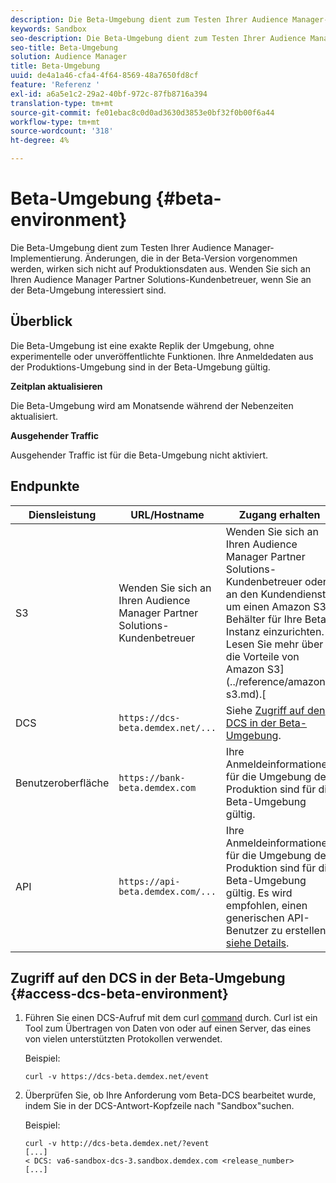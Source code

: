 ```yaml
---
description: Die Beta-Umgebung dient zum Testen Ihrer Audience Manager-Implementierung. Änderungen, die in der Beta-Version vorgenommen werden, wirken sich nicht auf Produktionsdaten aus. Wenden Sie sich an Ihren Audience Manager Partner Solutions-Kundenbetreuer, wenn Sie an der Beta-Umgebung interessiert sind.
keywords: Sandbox
seo-description: Die Beta-Umgebung dient zum Testen Ihrer Audience Manager-Implementierung. Änderungen, die in der Beta-Version vorgenommen werden, wirken sich nicht auf Produktionsdaten aus. Wenden Sie sich an Ihren Audience Manager Partner Solutions-Kundenbetreuer, wenn Sie an der Beta-Umgebung interessiert sind.
seo-title: Beta-Umgebung
solution: Audience Manager
title: Beta-Umgebung
uuid: de4a1a46-cfa4-4f64-8569-48a7650fd8cf
feature: 'Referenz '
exl-id: a6a5e1c2-29a2-40bf-972c-87fb8716a394
translation-type: tm+mt
source-git-commit: fe01ebac8c0d0ad3630d3853e0bf32f0b00f6a44
workflow-type: tm+mt
source-wordcount: '318'
ht-degree: 4%

---
```


# Beta-Umgebung {#beta-environment}

Die Beta-Umgebung dient zum Testen Ihrer Audience Manager-Implementierung. Änderungen, die in der Beta-Version vorgenommen werden, wirken sich nicht auf Produktionsdaten aus. Wenden Sie sich an Ihren Audience Manager Partner Solutions-Kundenbetreuer, wenn Sie an der Beta-Umgebung interessiert sind.

## Überblick

Die Beta-Umgebung ist eine exakte Replik der Umgebung, ohne experimentelle oder unveröffentlichte Funktionen. Ihre Anmeldedaten aus der Produktions-Umgebung sind in der Beta-Umgebung gültig.

**Zeitplan aktualisieren**

Die Beta-Umgebung wird am Monatsende während der Nebenzeiten aktualisiert.

**Ausgehender Traffic**

Ausgehender Traffic ist für die Beta-Umgebung nicht aktiviert.

<!-- 

Added re: AAM-30826.

 -->

## Endpunkte



| Diensleistung | URL/Hostname | Zugang erhalten |
|--- |--- | --- |
| S3 | Wenden Sie sich an Ihren Audience Manager Partner Solutions-Kundenbetreuer | Wenden Sie sich an Ihren Audience Manager Partner Solutions-Kundenbetreuer oder an den Kundendienst, um einen Amazon S3-Behälter für Ihre Beta-Instanz einzurichten. Lesen Sie mehr über die Vorteile von Amazon S3](../reference/amazon-s3.md).[ |
| DCS | `https://dcs-beta.demdex.net/...` | Siehe [Zugriff auf den DCS in der Beta-Umgebung](../reference/beta-environment.md#access-dcs-beta-environment). |
| Benutzeroberfläche | `https://bank-beta.demdex.com` | Ihre Anmeldeinformationen für die Umgebung der Produktion sind für die Beta-Umgebung gültig. |
| API | `https://api-beta.demdex.com/...` | Ihre Anmeldeinformationen für die Umgebung der Produktion sind für die Beta-Umgebung gültig. Es wird empfohlen, einen generischen API-Benutzer zu erstellen, [siehe Details](../api/rest-api-main/aam-api-getting-started.md#requirements). |

## Zugriff auf den DCS in der Beta-Umgebung {#access-dcs-beta-environment}

1. Führen Sie einen DCS-Aufruf mit dem curl [command](https://curl.haxx.se/docs/manpage.html) durch. Curl ist ein Tool zum Übertragen von Daten von oder auf einen Server, das eines von vielen unterstützten Protokollen verwendet.

   Beispiel:

   `curl -v https://dcs-beta.demdex.net/event`

1. Überprüfen Sie, ob Ihre Anforderung vom Beta-DCS bearbeitet wurde, indem Sie in der DCS-Antwort-Kopfzeile nach &quot;Sandbox&quot;suchen.

   Beispiel:

   ```
   curl -v http://dcs-beta.demdex.net/?event
   [...]
   < DCS: va6-sandbox-dcs-3.sandbox.demdex.com <release_number>
   [...]
   ```

<!--

1. Determine the load balancer's endpoint IP addresses.

   Run the `dig`  [command](https://en.wikipedia.org/wiki/Dig_(command)) to determine the IP address of the nearest load balancer. The `dig` command queries the Domain Name System and returns the name and IP addresses of the [!DNL Audience Manager] [!UICONTROL Data Collection Servers (DCS)].

   ```
   dig dcs-beta.demdex.net
   ...
   dcs-sandbox-1754093861.us-east-1.elb.amazonaws.com. 60 IN A 52.87.15.51
   dcs-sandbox-1754093861.us-east-1.elb.amazonaws.com. 60 IN A 50.16.150.8
   dcs-sandbox-1754093861.us-east-1.elb.amazonaws.com. 60 IN A 52.2.228.100
   ```

2. Using one of the addresses in the above table, add a static DNS entry in the [!DNL /etc/hosts] file.

   On Windows, modify [!DNL c:\WINDOWS\system32\drivers\etc\hosts].

   For example:

   [!DNL 52.87.15.51 *`samplepartner`*.demdex.net]

   >[!NOTE]
   >
   >The addresses change occasionally, so you must keep your [!DNL /etc/hosts] file up to date.

   Additionally, if you need to set up ID synchronization, you must add a similar entry for [!DNL dpm.demdex.net.]

   [!DNL 52.87.15.51 dpm.demdex.net]. 

3. Make a DCS call, using the `curl` [command](https://curl.haxx.se/docs/manpage.html). Curl is a tool to transfer data from or to a server, using one of many supported protocols.

   For example:

   [!DNL https://<domain>/event?product=camera] 

4. Verify that your request was served by the beta DCS by looking for "sandbox" in the DCS response header.

   For example:

   ```
   curl -v https://dcs-beta.demdex.net/?event
   [...]
   < DCS: va6-sandbox-dcs-3.sandbox.demdex.com <release_number>
   [...]
   ```

   -->
